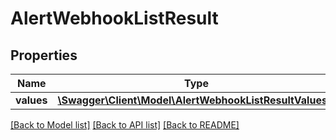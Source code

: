 # AlertWebhookListResult

## Properties
Name | Type | Description | Notes
------------ | ------------- | ------------- | -------------
**values** | [**\Swagger\Client\Model\AlertWebhookListResultValues[]**](AlertWebhookListResultValues.md) |  | 

[[Back to Model list]](../README.md#documentation-for-models) [[Back to API list]](../README.md#documentation-for-api-endpoints) [[Back to README]](../README.md)


